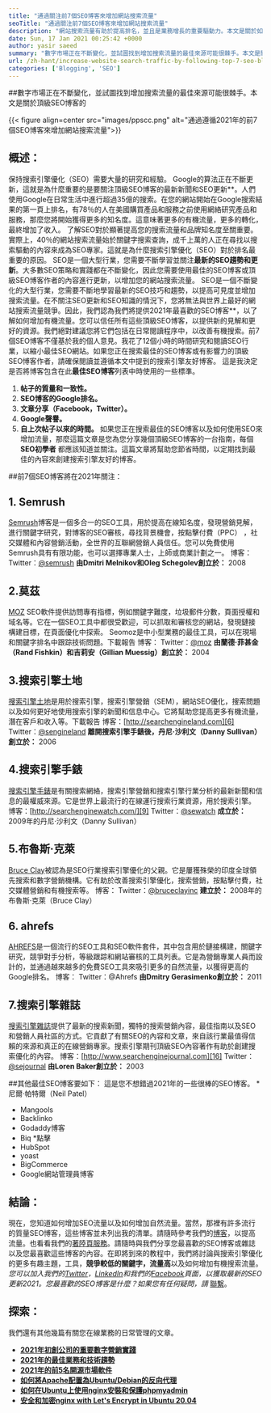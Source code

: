 ```yaml
---
title: "通過關注前7個SEO博客來增加網站搜索流量" 
seoTitle: "通過關注前7個SEO博客來增加網站搜索流量" 
description: "網站搜索流量有助於提高排名，並且是業務增長的重要驅動力。本文是關於如何增加網站搜索流量的？" 
date: Sun, 17 Jan 2021 00:25:42 +0000
author: yasir saeed
summary: "數字市場正在不斷變化，並試圖找到增加搜索流量的最佳來源可能很棘手。本文是關於頂級SEO博客的" 
url: /zh-hant/increase-website-search-traffic-by-following-top-7-seo-blogs/
categories: ['Blogging', 'SEO']
---
```


##數字市場正在不斷變化，並試圖找到增加搜索流量的最佳來源可能很棘手。本文是關於頂級SEO博客的

{{< figure align=center src="images/ppscc.png" alt="通過遵循2021年的前7個SEO博客來增加網站搜索流量">}}


## 概述：
保持搜索引擎優化（SEO）需要大量的研究和經驗。 Google的算法正在不斷更新，這就是為什麼重要的是要關注頂級SEO博客的最新新聞和SEO更新**。人們使用Google在日常生活中進行超過35億的搜索。在您的網站開始在Google搜索結果的第一頁上排名，有78％的人在美國購買產品和服務之前使用網絡研究產品和服務，那麼您將開始獲得更多的知名度。這意味著更多的有機流量，更多的轉化，最終增加了收入。
了解SEO對於顯著提高您的搜索流量和品牌知名度至關重要。實際上，40％的網站搜索流量始於關鍵字搜索查詢，成千上萬的人正在尋找以搜索驅動的內容來成為SEO專家。這就是為什麼搜索引擎優化（SEO）對於排名最重要的原因。 SEO是一個大型行業，您需要不斷學習並關注**最新的SEO趨勢和更新**。大多數SEO策略和實踐都在不斷變化，因此您需要使用最佳的SEO博客或頂級SEO博客作者的內容進行更新，以增加您的網站搜索流量。
SEO是一個不斷變化的大型行業，您需要不斷地學習最新的SEO技巧和趨勢，以提高可見度並增加搜索流量。在不關注SEO更新和SEO知識的情況下，您將無法與世界上最好的網站搜索流量競爭。因此，我們認為我們將提供2021年最喜歡的SEO博客**，以了解如何增加有機流量。您可以信任所有這些頂級SEO博客，以提供新的見解和更好的資源。我們絕對建議您將它們包括在日常閱讀程序中，以改善有機搜索。前7個SEO博客不僅基於我的個人意見。我花了12個小時的時間研究和閱讀SEO行業，以縮小最佳SEO網站。如果您正在搜索最佳的SEO博客或有影響力的頂級SEO博客作者，請確保閱讀並遵循本文中提到的搜索引擎友好博客。
這是我決定是否將博客包含在此**最佳SEO博客**列表中時使用的一些標準。
  1. **帖子的質量和一致性。**
  2.  **SEO博客的Google排名。** 
  3. **文章分享（Facebook，Twitter）。**
  4.  **Google聲譽。** 
  5. **自上次帖子以來的時間。**
如果您正在搜索最佳的SEO博客以及如何使用SEO來增加流量，那麼這篇文章是您為您分享幾個頂級SEO博客的一台指南，每個 **SEO初學者** 都應該知道並關注。這篇文章將幫助您節省時間，以定期找到最佳的內容來創建搜索引擎友好的博客。

##前7個SEO博客將在2021年關注：

## 1. Semrush
[Semrush][1]博客是一個多合一的SEO工具，用於提高在線知名度，發現營銷見解，進行關鍵字研究，對博客的SEO審核，尋找背景機會，按點擊付費（PPC） ，社交媒體和內容營銷活動，全世界的互聯網營銷人員信任。您可以免費使用Semrush具有有限功能，也可以選擇專業人士，上師或商業計劃之一。
博客：
Twitter：[@semrush][2]
**由Dmitri Melnikov和Oleg Schegolev創立於：** 2008

## 2.莫茲
[MOZ][3] SEO軟件提供訪問專有指標，例如關鍵字難度，垃圾郵件分數，頁面授權和域名等。它在一個SEO工具中都很受歡迎，可以抓取和審核您的網站，發現鏈接構建目標，在頁面優化中探索。 Seomoz是中小型業務的最佳工具，可以在現場和關鍵字排名中跟踪技術問題。下載報告
博客：
Twitter：[@moz][4]
**由蘭德·菲甚金（Rand Fishkin）和吉莉安（Gillian Muessig）創立於：** 2004

## 3.搜索引擎土地
[搜索引擎土地][5]是用於搜索引擎，搜索引擎營銷（SEM），網站SEO優化，搜索問題以及如何更好地使用搜索引擎的新聞和信息中心。它將幫助您提高更多有機流量，潛在客戶和收入等。下載報告
博客：[http://searchengineland.com][6]
Twitter：[@sengineland][7]
**離開搜索引擎手錶後，丹尼·沙利文（Danny Sullivan）創立於：** 2006

## 4.搜索引擎手錶
[搜索引擎手錶][8]是有關搜索網絡，搜索引擎營銷和搜索引擎行業分析的最新新聞和信息的最權威來源。它是世界上最流行的在線運行搜索行業資源，用於搜索引擎。
博客：[http://searchenginewatch.com/][9]
Twitter：[@sewatch][10]
**成立於：** 2009年的丹尼·沙利文（Danny Sullivan）

## 5.布魯斯·克萊
[Bruce Clay][11]被認為是SEO行業搜索引擎優化的父親。它是屢獲殊榮的印度全球領先搜索和數字營銷機構。它有助於改善搜索引擎優化，搜索營銷，按點擊付費，社交媒體營銷和有機搜索等。
博客：
Twitter：[@bruceclayinc][12]
**建立於：** 2008年的布魯斯·克萊（Bruce Clay）

## 6. ahrefs
[AHREFS][13]是一個流行的SEO工具和SEO軟件套件，其中包含用於鏈接構建，關鍵字研究，競爭對手分析，等級跟踪和網站審核的工具列表。它是為營銷專業人員而設計的，並通過越來越多的免費SEO工具來吸引更多的自然流量，以獲得更高的Google排名。
博客：[][14]
Twitter：@Ahrefs
**由Dmitry Gerasimenko創立於：** 2011

## 7.搜索引擎雜誌
[搜索引擎雜誌][15]提供了最新的搜索新聞，獨特的搜索營銷內容，最佳指南以及SEO和營銷人員社區的方式。它貢獻了有關SEO的內容和文章，來自該行業最值得信賴的來源和真正的在線營銷專家。搜索引擎期刊頂級SEO內容著作有助於創建搜索優化的內容。
博客：[http://www.searchenginejournal.com][16]
Twitter：[@sejournal][17]
**由Loren Baker創立於：** 2003

##其他最佳SEO博客要如下：
這是您不想錯過2021年的一些很棒的SEO博客。
  *尼爾·帕特爾（Neil Patel）
  * Mangools
  * Backlinko
  * Godaddy博客
  * Biq
  *點擊
  * HubSpot
  * yoast
  * BigCommerce
  * Google網站管理員博客

## 結論：
現在，您知道如何增加SEO流量以及如何增加自然流量。當然，那裡有許多流行的質量SEO博客，這些博客並未列出我的清單。請隨時參考我們的[博客][18]，以提高流量。也看看我們的[著陸頁服務][19]。請隨時與我們分享您最喜歡的SEO博客或雜誌以及您最喜歡這些博客的內容。在即將到來的教程中，我們將討論與搜索引擎優化的更多有趣主題，工具，**競爭較低的關鍵字，流量高**以及如何增加有機搜索流量。
_您可以加入我們的[Twitter][20]，[LinkedIn][21]和我們的[Facebook][22]頁面，以獲取最新的SEO更新2021。您最喜歡的SEO博客是什麼？如果您有任何疑問，請_ [聯繫][23]。

## 探索：
我們還有其他幾篇有關您在線業務的日常管理的文章。
  * **[2021年初創公司的重要數字營銷實踐][24]**
  * **[2021年的最佳業務和技術趨勢][25]**
  * **[2021年的前5名開源市場軟件][26]**
  * **[如何將Apache配置為Ubuntu/Debian的反向代理][27]**
  * **[如何在Ubuntu上使用nginx安裝和保護phpmyadmin][28]**
  * **[安全和加密nginx with Let's Encrypt in Ubuntu 20.04][29]**

  
[1]: https://www.semrush.com/blog/
[2]: https://twitter.com/semrush
[3]: http://moz.com/blog
[4]: https://twitter.com/moz
[5]: http://searchengineland.com
[6]: http://searchengineland.com/
[7]: https://twitter.com/sengineland
[8]: http://searchenginewatch.com/
[9]: https://searchenginewatch.com/
[10]: https://twitter.com/sewatch
[11]: http://www.bruceclay.com/blog
[12]: https://twitter.com/BruceClayInc
[13]: https://ahrefs.com/blog/
[14]: https://www.seoorganic.co.uk/blog/
[15]: http://www.searchenginejournal.com
[16]: http://www.searchenginejournal.com/
[17]: https://twitter.com/sejournal
[18]: https://blog.containerize.com/
[19]: https://products.containerize.com/
[20]: https://twitter.com/containerize_co
[21]: https://www.linkedin.com/company/containerize/
[22]: http://facebook.com/containerize
[23]: mailto:yasir.saeed@aspose.com
[24]: https://blog.containerize.com/marketing-automation/important-digital-marketing-practices-for-startups-in-2021/
[25]: https://blog.containerize.com/2021/04/23/best-business-and-technology-trends-in-2021-and-beyond/
[26]: https://blog.containerize.com/marketplace/top-5-open-source-marketplace-software-in-2021/
[27]: https://blog.containerize.com/web-server-solution-stack/how-to-configure-apache-as-a-reverse-proxy-for-ubuntudebian/
[28]: https://blog.containerize.com/web-server-solution-stack/how-to-install-and-secure-phpmyadmin-with-nginx-on-ubuntu/
[29]: https://blog.containerize.com/web-server-solution-stack/how-to-secure-nginx-with-letsencrypt-on-ubuntu-20-04/
